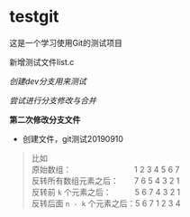 # testgit
这是一个学习使用Git的测试项目

新增测试文件list.c


*创建dev分支用来测试*

*尝试进行分支修改与合并*

**第二次修改分支文件**


* 创建文件，git测试20190910


> 比如  
> 原始数组：&emsp;&emsp;&emsp;&emsp;&emsp;&emsp;&emsp;&emsp;1 2 3 4 5 6 7  
> 反转所有数组元素之后：&emsp;&emsp;7 6 5 4 3 2 1  
> 反转前 `k` 个元素之后：&emsp;&emsp;&emsp;5 6 7 4 3 2 1   
> 反转后面 `n - k` 个元素之后：5 6 7 1 2 3 4  